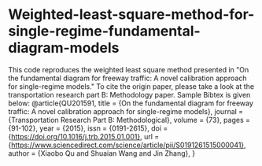 # Weighted-least-square-method-for-single-regime-fundamental-diagram-models
This code reproduces the weighted least square method presented in "On the fundamental diagram for freeway traffic: A novel calibration approach for single-regime models."
To cite the origin paper, please take a look at the transportation research part B: Methodology paper. Sample Bibtex is given below:
@article{QU201591,
title = {On the fundamental diagram for freeway traffic: A novel calibration approach for single-regime models},
journal = {Transportation Research Part B: Methodological},
volume = {73},
pages = {91-102},
year = {2015},
issn = {0191-2615},
doi = {https://doi.org/10.1016/j.trb.2015.01.001},
url = {https://www.sciencedirect.com/science/article/pii/S0191261515000041},
author = {Xiaobo Qu and Shuaian Wang and Jin Zhang},
}
